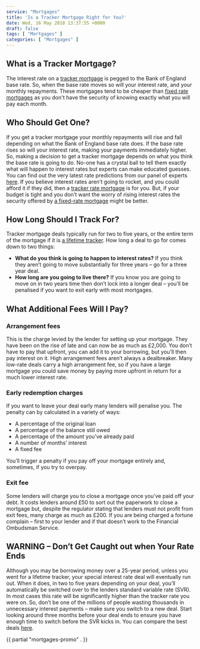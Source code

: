 ```yaml
---
service: "Mortgages"
title: 'Is a Tracker Mortgage Right for You?'
date: Wed, 16 May 2018 13:37:55 +0000
draft: false
tags: [ "Mortgages" ]
categories: [ "Mortgages" ]
---
```


What is a Tracker Mortgage?
---------------------------

The interest rate on a [tracker mortgage](https://www.totallymoney.com/mortgages/tracker-rate/) is pegged to the Bank of England base rate. So, when the base rate moves so will your interest rate, and your monthly repayments. These mortgages tend to be cheaper than [fixed rate mortgages](https://www.totallymoney.com/mortgages/fixed-rate/) as you don't have the security of knowing exactly what you will pay each month.

Who Should Get One?
-------------------

If you get a tracker mortgage your monthly repayments will rise and fall depending on what the Bank of England base rate does. If the base rate rises so will your interest rate, making your payments immediately higher. So, making a decision to get a tracker mortgage depends on what you think the base rate is going to do. No-one has a crystal ball to tell them exactly what will happen to interest rates but experts can make educated guesses. You can find out the very latest rate predictions from our panel of experts [here](https://www.totallymoney.com/mortgages/rate-predictions/). If you believe interest rates aren’t going to rocket, and you could afford it if they did, then a [tracker rate mortgage](https://www.totallymoney.com/mortgages/tracker-rate/) is for you. But, if your budget is tight and you don’t want the worry of rising interest rates the security offered by [a fixed-rate mortgage](https://www.totallymoney.com/mortgages/fixed-rate/) might be better.

How Long Should I Track For?
----------------------------

Tracker mortgage deals typically run for two to five years, or the entire term of the mortgage if it is [a lifetime tracker](https://www.totallymoney.com/mortgages/life-time/). How long a deal to go for comes down to two things:

*   **What do you think is going to happen to interest rates?** If you think they aren’t going to move substantially for three years – go for a three year deal.
*   **How long are you going to live there?** If you know you are going to move on in two years time then don’t lock into a longer deal – you’ll be penalised if you want to exit early with most mortgages.

What Additional Fees Will I Pay?
--------------------------------

### Arrangement fees

This is the charge levied by the lender for setting up your mortgage. They have been on the rise of late and can now be as much as £2,000. You don’t have to pay that upfront, you can add it to your borrowing, but you’ll then pay interest on it. High arrangement fees aren’t always a dealbreaker. Many low-rate deals carry a high arrangement fee, so if you have a large mortgage you could save money by paying more upfront in return for a much lower interest rate.

### Early redemption charges

If you want to leave your deal early many lenders will penalise you. The penalty can by calculated in a variety of ways:

*   A percentage of the original loan
*   A percentage of the balance still owed
*   A percentage of the amount you’ve already paid
*   A number of months’ interest
*   A fixed fee

You’ll trigger a penalty if you pay off your mortgage entirely and, sometimes, if you try to overpay.

### Exit fee

Some lenders will charge you to close a mortgage once you’ve paid off your debt. It costs lenders around £50 to sort out the paperwork to close a mortgage but, despite the regulator stating that lenders must not profit from exit fees, many charge as much as £200. If you are being charged a fortune complain – first to your lender and if that doesn’t work to the Financial Ombudsman Service.

WARNING – Don’t Get Caught out when Your Rate Ends
--------------------------------------------------

Although you may be borrowing money over a 25-year period, unless you went for a lifetime tracker, your special interest rate deal will eventually run out. When it does, in two to five years depending on your deal, you’ll automatically be switched over to the lenders standard variable rate (SVR). In most cases this rate will be significantly higher than the tracker rate you were on. So, don’t be one of the millions of people wasting thousands in unnecessary interest payments – make sure you switch to a new deal. Start looking around three months before your deal ends to ensure you have enough time to switch before the SVR kicks in. You can compare the best deals [here](https://www.totallymoney.com/mortgages/).

{{ partial "mortgages-promo" . }}

